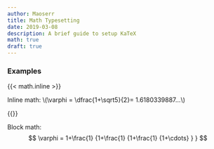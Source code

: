 ```yaml
---
author: Maoserr
title: Math Typesetting
date: 2019-03-08
description: A brief guide to setup KaTeX
math: true
draft: true
---
```




### Examples

{{< math.inline >}}
<p>
Inline math: \(\varphi = \dfrac{1+\sqrt5}{2}= 1.6180339887…\)
</p>
{{</ math.inline >}}

Block math:
$$
\varphi = 1+\frac{1} {1+\frac{1} {1+\frac{1} {1+\cdots} } }
$$
